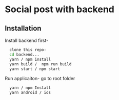 
# Social post with backend

## Installation

Install backend first-


```bash
  clone this repo-
  cd backend...
  yarn / npm install
  yarn build /  npm run build
  yarn start / npm start
```

Run applicaiton-
go to root folder
```bash
  yarn / npm Install
  yarn android / ios

```
    